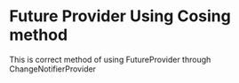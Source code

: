 # Future Provider Using Cosing method

This is correct method of using FutureProvider through ChangeNotifierProvider
